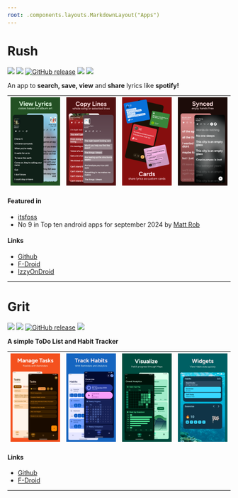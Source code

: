 ```yaml
---
root: .components.layouts.MarkdownLayout("Apps")
---
```


# Rush

![](https://img.shields.io/github/last-commit/shub39/Rush?&style=for-the-badge&logo=github&color=FFB1C8&logoColor=D9E0EE&labelColor=292324)
![](https://img.shields.io/github/stars/shub39/Rush?style=for-the-badge&logo=andela&color=FFB686&logoColor=D9E0EE&labelColor=292324)
[![GitHub release](https://img.shields.io/github/v/release/Shub39/Rush?include_prereleases&logo=github&style=for-the-badge&color=FFB1C8&logoColor=D9E0EE&labelColor=292324)](https://github.com/shub39/Rush/releases)
![](https://img.shields.io/f-droid/v/com.shub39.rush?logo=F-Droid&style=for-the-badge&color=CAC992&logoColor=D9E0EE&labelColor=292324)
![](https://img.shields.io/endpoint?url=https://apt.izzysoft.de/fdroid/api/v1/shield/com.shub39.rush&style=for-the-badge&color=FFB1C8&logoColor=D9E0EE&labelColor=292324)

An app to **search, save, view** and **share** lyrics like **spotify!**

| ![1](https://github.com/shub39/Rush/blob/master/fastlane/metadata/android/en-US/images/phoneScreenshots/1.png?raw=true) | ![2](https://github.com/shub39/Rush/blob/master/fastlane/metadata/android/en-US/images/phoneScreenshots/2.png?raw=true)  | ![3](https://github.com/shub39/Rush/blob/master/fastlane/metadata/android/en-US/images/phoneScreenshots/3.png?raw=true) | ![4](https://github.com/shub39/Rush/blob/master/fastlane/metadata/android/en-US/images/phoneScreenshots/4.png?raw=true) |
|:-----------------------------------------------------------------------------------------------------------------------:|:-------------------------------------------------------------------------------------------------------------------------|:------------------------------------------------------------------------------------------------------------------------|:------------------------------------------------------------------------------------------------------------------------|

#### Featured in
- [itsfoss](https://news.itsfoss.com/rush/)
- No 9 in Top ten android apps for september 2024 by [Matt Rob](https://www.youtube.com/watch?v=5FjwPn9ciQc&t=1s&pp=ygUSdG9wIGFwcHMgc2VwdGVtYmVy)

#### Links
- [Github](https://github.com/shub39/Rush)
- [F-Droid](https://f-droid.org/packages/com.shub39.rush/)
- [IzzyOnDroid](https://apt.izzysoft.de/packages/com.shub39.rush/latest)

---
# Grit

![](https://img.shields.io/github/last-commit/shub39/Grit?&style=for-the-badge&logo=github&color=FFB1C8&logoColor=D9E0EE&labelColor=292324)
![](https://img.shields.io/github/stars/shub39/Grit?style=for-the-badge&logo=andela&color=FFB686&logoColor=D9E0EE&labelColor=292324)
[![GitHub release](https://img.shields.io/github/v/release/Shub39/Grit?include_prereleases&logo=github&style=for-the-badge&color=FFB1C8&logoColor=D9E0EE&labelColor=292324)](https://github.com/shub39/Rush/releases)
![](https://img.shields.io/f-droid/v/com.shub39.grit?logo=F-Droid&style=for-the-badge&color=CAC992&logoColor=D9E0EE&labelColor=292324)

**A simple ToDo List and Habit Tracker**

| ![1](https://github.com/shub39/Grit/blob/master/fastlane/metadata/android/en-US/images/phoneScreenshots/1.png?raw=true) | ![2](https://github.com/shub39/Grit/blob/master/fastlane/metadata/android/en-US/images/phoneScreenshots/2.png?raw=true) | ![3](https://github.com/shub39/Grit/blob/master/fastlane/metadata/android/en-US/images/phoneScreenshots/3.png?raw=true) | ![4](https://github.com/shub39/Grit/blob/master/fastlane/metadata/android/en-US/images/phoneScreenshots/4.png?raw=true) |
|:-----------------------------------------------------------------------------------------------------------------------:|:------------------------------------------------------------------------------------------------------------------------|:------------------------------------------------------------------------------------------------------------------------|:------------------------------------------------------------------------------------------------------------------------|

#### Links
- [Github](https://github.com/shub39/Grit)
- [F-Droid](https://f-droid.org/packages/com.shub39.grit/)

---